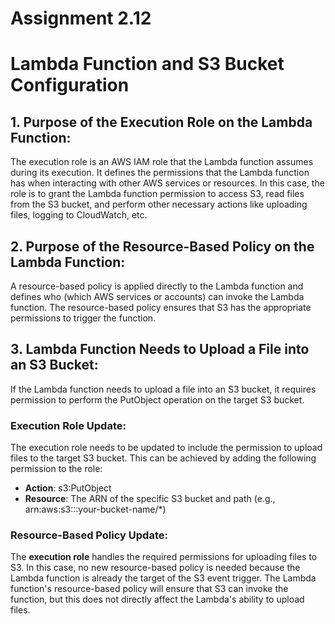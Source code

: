 # Assignment 2.12

# Lambda Function and S3 Bucket Configuration

## 1. Purpose of the Execution Role on the Lambda Function:
The execution role is an AWS IAM role that the Lambda function assumes during its execution. It defines the permissions that the Lambda function has when interacting with other AWS services or resources. In this case, the role is to grant the Lambda function permission to access S3, read files from the S3 bucket, and perform other necessary actions like uploading files, logging to CloudWatch, etc.

## 2. Purpose of the Resource-Based Policy on the Lambda Function:
A resource-based policy is applied directly to the Lambda function and defines who (which AWS services or accounts) can invoke the Lambda function. The resource-based policy ensures that S3 has the appropriate permissions to trigger the function.

## 3. Lambda Function Needs to Upload a File into an S3 Bucket:
If the Lambda function needs to upload a file into an S3 bucket, it requires permission to perform the PutObject operation on the target S3 bucket.

### Execution Role Update:
The execution role needs to be updated to include the permission to upload files to the target S3 bucket. This can be achieved by adding the following permission to the role:
- **Action**: s3:PutObject
- **Resource**: The ARN of the specific S3 bucket and path (e.g., arn:aws:s3:::your-bucket-name/*)

### Resource-Based Policy Update:
The **execution role** handles the required permissions for uploading files to S3. In this case, no new resource-based policy is needed because the Lambda function is already the target of the S3 event trigger. The Lambda function's resource-based policy will ensure that S3 can invoke the function, but this does not directly affect the Lambda's ability to upload files. 
